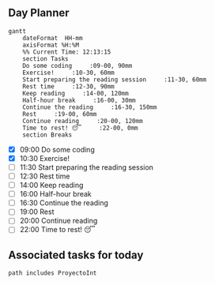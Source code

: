 ## Day Planner
```mermaid
gantt
    dateFormat  HH-mm
    axisFormat %H:%M
    %% Current Time: 12:13:15
    section Tasks
    Do some coding     :09-00, 90mm
    Exercise!     :10-30, 60mm
    Start preparing the reading session     :11-30, 60mm
    Rest time     :12-30, 90mm
    Keep reading     :14-00, 120mm
    Half-hour break     :16-00, 30mm
    Continue the reading     :16-30, 150mm
    Rest     :19-00, 60mm
    Continue reading     :20-00, 120mm
    Time to rest! 😴     :22-00, 0mm
    section Breaks

```

- [x] 09:00 Do some coding
- [x] 10:30 Exercise!
- [ ] 11:30 Start preparing the reading session
- [ ] 12:30 Rest time
- [ ] 14:00 Keep reading
- [ ] 16:00 Half-hour break
- [ ] 16:30 Continue the reading
- [ ] 19:00 Rest
- [ ] 20:00 Continue reading
- [ ] 22:00 Time to rest! 😴

## Associated tasks for today 
```tasks
path includes ProyectoInt
```